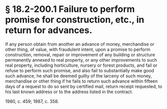 # § 18.2-200.1 Failure to perform promise for construction, etc., in return for advances.

<p>If any person obtain from another an advance of money, merchandise or other thing, of value, with fraudulent intent, upon a promise to perform construction, removal, repair or improvement of any building or structure permanently annexed to real property, or any other improvements to such real property, including horticulture, nursery or forest products, and fail or refuse to perform such promise, and also fail to substantially make good such advance, he shall be deemed guilty of the larceny of such money, merchandise or other thing if he fails to return such advance within fifteen days of a request to do so sent by certified mail, return receipt requested, to his last known address or to the address listed in the contract.</p><p>1980, c. 459; 1987, c. 358.</p>